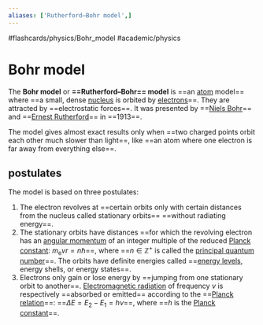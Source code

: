 ```yaml
---
aliases: ['Rutherford–Bohr model',]
---
```


#flashcards/physics/Bohr_model #academic/physics

# Bohr model

The __Bohr model__ or __==Rutherford–Bohr== model__ is ==an [atom](atom.md) model== where ==a small, dense [nucleus](nucleus.md) is orbited by [electrons](electron.md)==. They are attracted by ==electrostatic forces==. It was presented by ==[Niels Bohr](Niels%20Bohr.md)== and ==[Ernest Rutherford](Ernest%20Rutherford.md)== in ==1913==.

The model gives almost exact results only when ==two charged points orbit each other much slower than light==, like ==an atom where one electron is far away from everything else==.

## postulates

The model is based on three postulates:

1. The electron revolves at ==certain orbits only with certain distances from the nucleus called stationary orbits== ==without radiating energy==.
2. The stationary orbits have distances ==for which the revolving electron has an [angular momentum](angular%20momentum.md) of an integer multiple of the reduced [Planck constant](Planck%20constant.md): $m_\mathrm{e}vr=n\hbar$==, where ==$n\in\mathbb{Z}^+$ is called the [principal quantum number](principal%20quantum%20number.md)==. The orbits have definite energies called ==[energy levels](energy%20level.md), energy shells, or energy states==.
3. Electrons only gain or lose energy by ==jumping from one stationary orbit to another==. [Electromagnetic radiation](electromagnetic%20radiation.md) of frequency $\nu$ is respectively ==absorbed or emitted== according to the ==[Planck relation](Planck%20relation.md)==: ==$\Delta{}E=E_2-E_1=h\nu$==, where ==$h$ is the [Planck constant](Planck%20constant)==.
